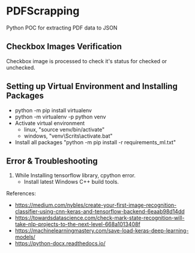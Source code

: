 # PDFScrapping
Python POC for extracting PDF data to JSON



## Checkbox Images Verification
Checkbox image is processed to check it's status for checked or unchecked. </br>


## Setting up Virtual Environment and Installing Packages
- python -m pip install virtualenv
- python -m virtualenv -p python venv
- Activate virtual environment
    - linux, "source venv/bin/activate"
    - windows, "venv\Scrits\activate.bat"
- Install all packages "python -m pip install -r requirements_ml.txt"


## Error & Troubleshooting
1. While Installing tensorflow library, cpython error.
    - Install latest Windows C++ build tools.

References:
- https://medium.com/nybles/create-your-first-image-recognition-classifier-using-cnn-keras-and-tensorflow-backend-6eaab98d14dd
- https://towardsdatascience.com/check-mark-state-recognition-will-take-nlp-projects-to-the-next-level-668a1013408f
- https://machinelearningmastery.com/save-load-keras-deep-learning-models/
- https://python-docx.readthedocs.io/